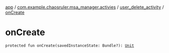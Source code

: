 [app](../../index.md) / [com.example.chaosruler.msa_manager.activies](../index.md) / [user_delete_activity](index.md) / [onCreate](.)

# onCreate

`protected fun onCreate(savedInstanceState: Bundle?): `[`Unit`](https://kotlinlang.org/api/latest/jvm/stdlib/kotlin/-unit/index.html)